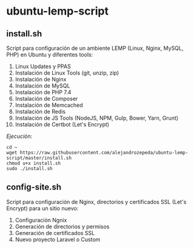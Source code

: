 # ubuntu-lemp-script

## install.sh

Script para configuración de un ambiente LEMP (Linux, Nginx, MySQL, PHP) en Ubuntu y diferentes tools:

1. Linux Updates y PPAS
2. Instalación de Linux Tools (git, unzip, zip)
3. Instalación de Nginx
4. Instalación de MySQL
5. Instalación de PHP 7.4
6. Instalación de Composer
7. Instalación de Memcached
8. Instalación de Redis
9. Instalación de JS Tools (NodeJS, NPM, Gulp, Bower, Yarn, Grunt)
10. Instalación de Certbot (Let's Encrypt)

*Ejecución:*

```
cd ~
wget https://raw.githubusercontent.com/alejandrozepeda/ubuntu-lemp-script/master/install.sh
chmod u+x install.sh
sudo ./install.sh
```

## config-site.sh

Script para configuración de Nginx, directorios y certificados SSL (Let's Encrypt) para un sitio nuevo:

1. Configuración Ngnix
2. Generación de directorios y permisos
3. Generación de certificados SSL
4. Nuevo proyecto Laravel o Custom
